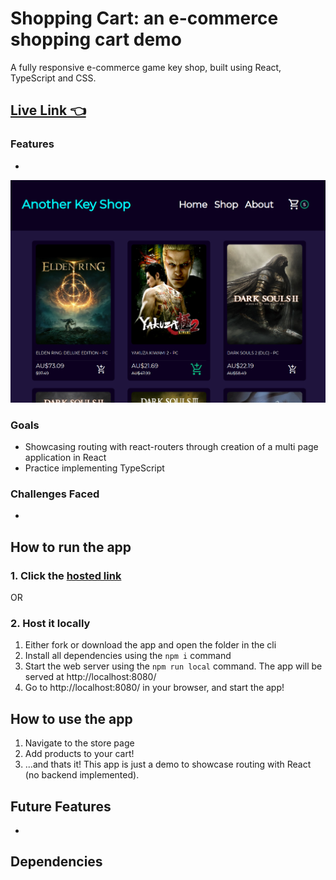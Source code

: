 # Shopping Cart: an e-commerce shopping cart demo
A fully responsive e-commerce game key shop, built using React, TypeScript and CSS.
## [Live Link 👈]()

### Features
- 

![](screencap.PNG)

### Goals
- Showcasing routing with react-routers through creation of a multi page application in React
- Practice implementing TypeScript

### Challenges Faced
- 

## How to run the app
### 1. Click the [hosted link]()

OR

### 2. Host it locally
1.	Either fork or download the app and open the folder in the cli
2.	Install all dependencies using the `npm i` command
3.	Start the web server using the `npm run local` command. The app will be served at http://localhost:8080/
4.	Go to  http://localhost:8080/ in your browser, and start the app!

## How to use the app
1. Navigate to the store page
2. Add products to your cart!
3. ...and thats it! This app is just a demo to showcase routing with React (no backend implemented).

## Future Features
- 

## Dependencies